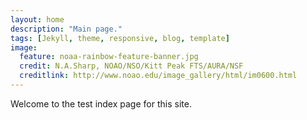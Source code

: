 ```yaml
---
layout: home
description: "Main page."
tags: [Jekyll, theme, responsive, blog, template]
image:
  feature: noaa-rainbow-feature-banner.jpg
  credit: N.A.Sharp, NOAO/NSO/Kitt Peak FTS/AURA/NSF
  creditlink: http://www.noao.edu/image_gallery/html/im0600.html
---
```

Welcome to the test index page for this site.
